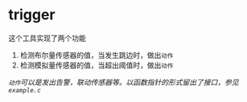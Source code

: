 # trigger


这个工具实现了两个功能

1. 检测布尔量传感器的值，当发生跳边时，做出`动作`
2. 检测模拟量传感器的值，当超出阈值时，做出`动作`

*`动作`可以是发出告警，联动传感器等。以函数指针的形式留出了接口，参见`example.c`*
